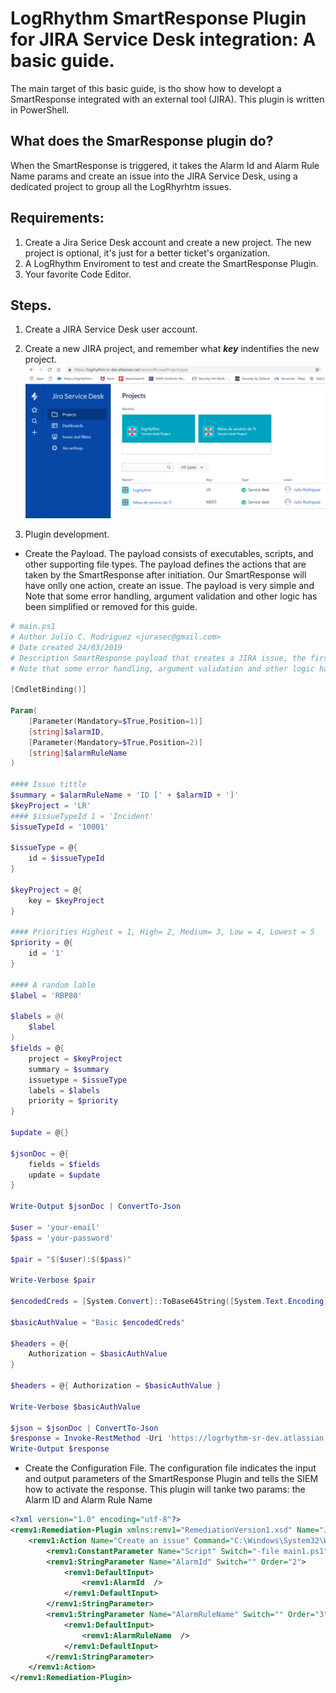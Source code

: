 # LogRhythm SmartResponse Plugin for JIRA Service Desk integration: A basic guide.

The main target of this basic guide, is tho show how to developt a SmartResponse integrated with an external tool (JIRA).  This plugin is written in PowerShell.

## What does the SmarResponse plugin do?

When the SmartResponse is triggered, it takes the Alarm Id and Alarm Rule Name params and create an issue into the JIRA Service Desk, using a dedicated project to group all the LogRhyrhtm issues.

## Requirements:

1. Create a Jira Serice Desk account and create a new project. The new project is optional, it's just for a better ticket's organization.
2. A LogRhythm Enviroment to test and create the SmartResponse Plugin.
3. Your favorite Code Editor. 

## Steps.

1. Create a JIRA Service Desk user account.
2. Create a new JIRA project, and remember what **_key_** indentifies the new project.
![Alt text](/JIRASeriveDesk/images/JiraProjects.PNG)

3. Plugin development.
   
  * Create the Payload. The payload consists of executables, scripts, and other supporting file types. The payload defines the actions that are taken by the SmartResponse after initiation. Our SmartResponse will have onlly one action, create an issue. The payload is very simple and Note that some error handling, argument validation and other logic has been simplified or removed for this guide.

```powershell
# main.ps1
# Author Julio C. Rodriguez <jurasec@gmail.com>
# Date created 24/03/2019
# Description SmartResponse payload that creates a JIRA issue, the first param must be the AlarmID
# Note that some error handling, argument validation and other logic has been simplified or removed for this guide

[CmdletBinding()]

Param(
    [Parameter(Mandatory=$True,Position=1)]
    [string]$alarmID,
    [Parameter(Mandatory=$True,Position=2)]
    [string]$alarmRuleName
)

#### Issue tittle
$summary = $alarmRuleName + 'ID [' + $alarmID + ']'
$keyProject = 'LR'
#### $issueTypeId 1 = 'Incident'
$issueTypeId = '10001'

$issueType = @{
    id = $issueTypeId
}

$keyProject = @{
    key = $keyProject
}

#### Priorities Highest = 1, High= 2, Medium= 3, Low = 4, Lowest = 5
$priority = @{
    id = '1'
}

#### A random lable
$label = 'RBP80'

$labels = @(
    $label
)
$fields = @{
    project = $keyProject
    summary = $summary    
    issuetype = $issueType
    labels = $labels
    priority = $priority
}

$update = @{}

$jsonDoc = @{
    fields = $fields
    update = $update    
}

Write-Output $jsonDoc | ConvertTo-Json

$user = 'your-email'
$pass = 'your-password'

$pair = "$($user):$($pass)"

Write-Verbose $pair

$encodedCreds = [System.Convert]::ToBase64String([System.Text.Encoding]::ASCII.GetBytes($pair))

$basicAuthValue = "Basic $encodedCreds"

$headers = @{
    Authorization = $basicAuthValue
}

$headers = @{ Authorization = $basicAuthValue }

Write-Verbose $basicAuthValue

$json = $jsonDoc | ConvertTo-Json
$response = Invoke-RestMethod -Uri 'https://logrhythm-sr-dev.atlassian.net/rest/api/3/issue' -Method 'POST' -Body $json -ContentType 'application/json' -Headers $headers
Write-Output $response

```
  * Create the Configuration File. The configuration file indicates the input and output parameters of the SmartResponse Plugin and tells the SIEM how to activate the response. This plugin will tanke two params: the Alarm ID and Alarm Rule Name
```xml  
<?xml version="1.0" encoding="utf-8"?>
<remv1:Remediation-Plugin xmlns:remv1="RemediationVersion1.xsd" Name="JIRA Issues" Guid="00000000-0000-0000-0000-100000000000" Version="1" IsLogRhythmPlugin="false">
    <remv1:Action Name="Create an issue" Command="C:\Windows\System32\WindowsPowerShell\v1.0\powershell.exe">
        <remv1:ConstantParameter Name="Script" Switch="-file main1.ps1" Order="1" />
        <remv1:StringParameter Name="AlarmId" Switch="" Order="2"> 
            <remv1:DefaultInput>
                <remv1:AlarmId  />
            </remv1:DefaultInput>
        </remv1:StringParameter>
        <remv1:StringParameter Name="AlarmRuleName" Switch="" Order="3"> 
            <remv1:DefaultInput>
                <remv1:AlarmRuleName  />
            </remv1:DefaultInput>
        </remv1:StringParameter>
    </remv1:Action>
</remv1:Remediation-Plugin>
```